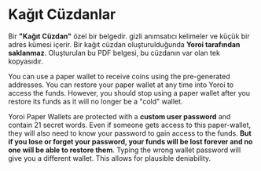 # Kağıt Cüzdanlar

Bir **"Kağıt Cüzdan"** özel bir belgedir. gizli anımsatıcı kelimeler ve küçük bir adres kümesi içerir. Bir kağıt cüzdan oluşturulduğunda **Yoroi tarafından saklanmaz**. Oluşturulan bu PDF belgesi, bu cüzdanın var olan tek kopyasıdır.

You can use a paper wallet to receive coins using the pre-generated addresses. You can restore your paper wallet at any time into Yoroi to access the funds. However, you should stop using a paper wallet after you restore its funds as it will no longer be a "cold" wallet.

Yoroi Paper Wallets are protected with a **custom user password** and contain 21 secret words. Even if someone gets access to this paper-wallet, they will also need to know your password to gain access to the funds. **But if you lose or forget your password, your funds will be lost forever and no one will be able to restore them**. Typing the wrong wallet password will give you a different wallet. This allows for plausible deniability.